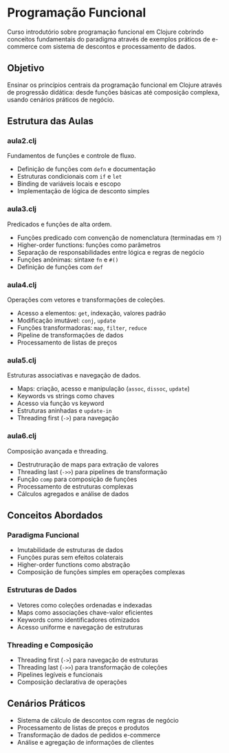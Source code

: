 # Programação Funcional

Curso introdutório sobre programação funcional em Clojure cobrindo conceitos fundamentais do paradigma através de exemplos práticos de e-commerce com sistema de descontos e processamento de dados.

## Objetivo

Ensinar os princípios centrais da programação funcional em Clojure através de progressão didática: desde funções básicas até composição complexa, usando cenários práticos de negócio.

## Estrutura das Aulas

### aula2.clj
Fundamentos de funções e controle de fluxo.
- Definição de funções com `defn` e documentação
- Estruturas condicionais com `if` e `let`
- Binding de variáveis locais e escopo
- Implementação de lógica de desconto simples

### aula3.clj  
Predicados e funções de alta ordem.
- Funções predicado com convenção de nomenclatura (terminadas em `?`)
- Higher-order functions: funções como parâmetros
- Separação de responsabilidades entre lógica e regras de negócio
- Funções anônimas: sintaxe `fn` e `#()`
- Definição de funções com `def`

### aula4.clj
Operações com vetores e transformações de coleções.
- Acesso a elementos: `get`, indexação, valores padrão
- Modificação imutável: `conj`, `update`
- Funções transformadoras: `map`, `filter`, `reduce`
- Pipeline de transformações de dados
- Processamento de listas de preços

### aula5.clj
Estruturas associativas e navegação de dados.
- Maps: criação, acesso e manipulação (`assoc`, `dissoc`, `update`)
- Keywords vs strings como chaves
- Acesso via função vs keyword
- Estruturas aninhadas e `update-in`
- Threading first (`->`) para navegação

### aula6.clj
Composição avançada e threading.
- Destrutruração de maps para extração de valores
- Threading last (`->>`) para pipelines de transformação
- Função `comp` para composição de funções
- Processamento de estruturas complexas
- Cálculos agregados e análise de dados

## Conceitos Abordados

### Paradigma Funcional
- Imutabilidade de estruturas de dados
- Funções puras sem efeitos colaterais  
- Higher-order functions como abstração
- Composição de funções simples em operações complexas

### Estruturas de Dados
- Vetores como coleções ordenadas e indexadas
- Maps como associações chave-valor eficientes
- Keywords como identificadores otimizados
- Acesso uniforme e navegação de estruturas

### Threading e Composição
- Threading first (`->`) para navegação de estruturas
- Threading last (`->>`) para transformação de coleções
- Pipelines legíveis e funcionais
- Composição declarativa de operações

## Cenários Práticos

- Sistema de cálculo de descontos com regras de negócio
- Processamento de listas de preços e produtos
- Transformação de dados de pedidos e-commerce
- Análise e agregação de informações de clientes
